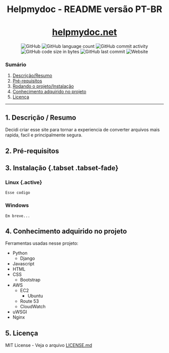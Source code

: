 <h1 align="center">
  Helpmydoc - README versão PT-BR
</h1>
<h1 align="center">
  <a href="http://helpmydoc.net/">helpmydoc.net</a>
</h1>

<p align="center">
  <img alt="GitHub" src="https://img.shields.io/github/license/joaoguilherme1/convert-files?style=for-the-badge">
<img alt="GitHub language count" src="https://img.shields.io/github/languages/count/joaoguilherme1/convert-files?style=for-the-badge">
<img alt="GitHub commit activity" src="https://img.shields.io/github/commit-activity/m/joaoguilherme1/convert-files?color=green&style=for-the-badge">
<img alt="GitHub code size in bytes" src="https://img.shields.io/github/languages/code-size/joaoguilherme1/convert-files?style=for-the-badge">
<img alt="GitHub last commit" src="https://img.shields.io/github/last-commit/joaoguilherme1/convert-files?style=for-the-badge">
<img alt="Website" src="https://img.shields.io/website?style=for-the-badge&url=http%3A%2F%2Fhelpmydoc.net%2F">
</p>

### Sumário

1. [Descrição/Resumo](#descrição)
2. [Pré-requisitos](#pre-requisitos)
3. [Rodando o projeto/Instalação](#instalação)
4. [Conhecimento adquirido no projeto](#conhecimento)
5. [Licença](#licença)

<hr>

## 1. Descrição / Resumo <a name="descrição"></a>

Decidi criar esse site para tornar a experiencia de converter arquivos mais rapida, facil e principalmente segura.

## 2. Pré-requisitos <a name="pre-requisitos"></a>


## 3. Instalação {.tabset .tabset-fade} <a name="instalação"></a> 

### Linux {.active}
``
Esse codigo
``

### Windows
``
Em breve...
``
## 

## 4. Conhecimento adquirido no projeto <a name="conhecimento"></a>

Ferramentas usadas nesse projeto:

- Python
	- Django
- Javascript
- HTML
- CSS
	- Bootstrap
- AWS
	- EC2
		- Ubuntu
	- Route 53
	- CloudWatch
- uWSGI
- Nginx


## 5. Licença <a name="licença"></a>

MIT License - Veja o arquivo [LICENSE.md](LICENSE.md)

